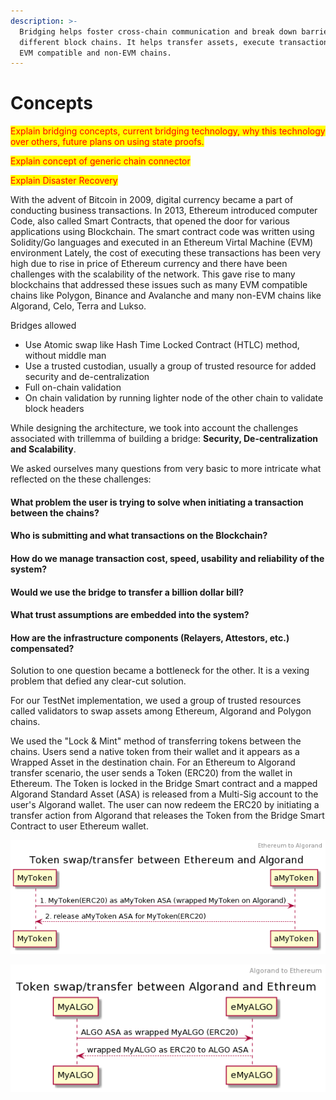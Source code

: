 ```yaml
---
description: >-
  Bridging helps foster cross-chain communication and break down barriers with
  different block chains. It helps transfer assets, execute transactions among
  EVM compatible and non-EVM chains.
---
```


# Concepts

<mark style="color:red;">Explain bridging concepts, current bridging technology, why this technology over others, future plans on using state proofs.</mark>

<mark style="color:red;">Explain concept of generic chain connector</mark>

<mark style="color:red;">Explain Disaster Recovery</mark>

With the advent of Bitcoin in 2009, digital currency became a part of conducting business transactions. In 2013, Ethereum introduced computer Code, also called Smart Contracts, that opened the door for various applications using Blockchain. The smart contract code was written using Solidity/Go languages and executed in an Ethereum Virtal Machine (EVM) environment  Lately, the cost of executing these transactions has been very high due to rise in price of Ethereum currency and there have been challenges with the scalability of the network. This gave rise to many blockchains that addressed these issues such as many EVM compatible chains like Polygon, Binance and Avalanche and many non-EVM chains like Algorand, Celo, Terra and Lukso.

Bridges allowed&#x20;

* Use Atomic swap like Hash Time Locked Contract (HTLC) method, without middle man
* Use a trusted custodian, usually a group of trusted resource for added security and de-centralization
* Full on-chain validation
* On chain validation by running lighter node of the other chain to validate block headers

While designing the architecture, we took into account the challenges associated with trillemma of building a bridge: **Security, De-centralization and Scalability**.

We asked ourselves many questions from very basic to more intricate what reflected on the these challenges:

#### What problem the user is trying to solve when initiating a transaction between the chains?

#### Who is submitting and what transactions on the Blockchain?

#### How do we manage transaction cost, speed, usability and reliability of the system?

#### Would we use the bridge to transfer a billion dollar bill?

#### What trust assumptions are embedded into the system?

#### How are the infrastructure components (Relayers, Attestors, etc.) compensated?

Solution to one question became a bottleneck for the other. It is a vexing problem that defied any clear-cut solution.

For our TestNet implementation, we used a group of trusted resources called validators to swap assets among Ethereum, Algorand and Polygon chains.

We used the "Lock & Mint" method of transferring tokens between the chains. Users send a native token from their wallet and it appears as a Wrapped Asset in the destination chain. For an Ethereum to Algorand transfer scenario, the user sends a Token (ERC20) from the wallet in Ethereum. The Token is locked in the Bridge Smart contract and a mapped Algorand Standard Asset (ASA) is released from a Multi-Sig account to the user's Algorand wallet. The user can now redeem the ERC20 by initiating a transfer action from Algorand that releases the Token from the Bridge Smart Contract to user Ethereum wallet.

![Ethereum to Algorand Transfer](../.gitbook/assets/bridge-usecase1.png)

![Algorand to Ethereum Transfer](../.gitbook/assets/bridge-usecase2.png)
